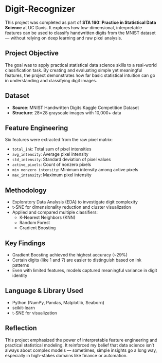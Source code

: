 # Digit-Recognizer
This project was completed as part of **STA 160: Practice in Statistical Data Science** at UC Davis. It explores how low-dimensional, interpretable features can be used to classify handwritten digits from the MNIST dataset — without relying on deep learning and raw pixel analysis.

## Project Objective
The goal was to apply practical statistical data science skills to a real-world classification task. By creating and evaluating simple yet meaningful features, the project demonstrates how far basic statistical intuition can go in understanding and classifying digit images.

## Dataset
- **Source**: MNIST Handwritten Digits Kaggle Competition Dataset  
- **Structure**: 28×28 grayscale images with 10,000+ data

## Feature Engineering
Six features were extracted from the raw pixel matrix:
- `total_ink`: Total sum of pixel intensities  
- `avg_intensity`: Average pixel intensity  
- `std_intensity`: Standard deviation of pixel values  
- `active_pixels`: Count of nonzero pixels  
- `min_nonzero_intensity`: Minimum intensity among active pixels  
- `max_intensity`: Maximum pixel intensity

## Methodology
- Exploratory Data Analysis (EDA) to investigate digit complexity
- t-SNE for dimensionality reduction and cluster visualization
- Applied and compared multiple classifiers:
  - K-Nearest Neighbors (KNN)
  - Random Forest
  - Gradient Boosting

## Key Findings
- Gradient Boosting achieved the highest accuracy (~29%)  
- Certain digits (like 1 and 7) are easier to distinguish based on ink patterns  
- Even with limited features, models captured meaningful variance in digit identity

## Language & Library Used
- Python (NumPy, Pandas, Matplotlib, Seaborn)
- scikit-learn
- t-SNE for visualization

## Reflection
This project emphasized the power of interpretable feature engineering and practical statistical modeling. It reinforced my belief that data science isn’t always about complex models — sometimes, simple insights go a long way, especially in high-stakes domains like finance or automation.
